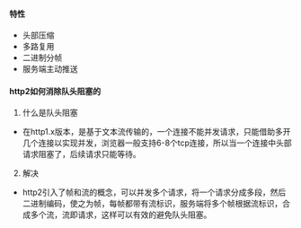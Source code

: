 #### 特性
- 头部压缩
- 多路复用
- 二进制分帧
- 服务端主动推送

#### http2如何消除队头阻塞的
1. 什么是队头阻塞
- 在http1.x版本，是基于文本流传输的，一个连接不能并发请求，只能借助多开几个连接以实现并发，浏览器一般支持6-8个tcp连接，所以当一个连接中头部请求阻塞了，后续请求只能等待。

2. 解决
- http2引入了帧和流的概念，可以并发多个请求，将一个请求分成多段，然后二进制编码，使之为帧，每帧都带有流标识，服务端将多个帧根据流标识，合成多个流，流即请求，这样可以有效的避免队头阻塞。